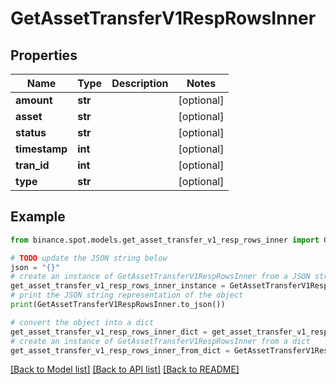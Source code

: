 # GetAssetTransferV1RespRowsInner


## Properties

Name | Type | Description | Notes
------------ | ------------- | ------------- | -------------
**amount** | **str** |  | [optional] 
**asset** | **str** |  | [optional] 
**status** | **str** |  | [optional] 
**timestamp** | **int** |  | [optional] 
**tran_id** | **int** |  | [optional] 
**type** | **str** |  | [optional] 

## Example

```python
from binance.spot.models.get_asset_transfer_v1_resp_rows_inner import GetAssetTransferV1RespRowsInner

# TODO update the JSON string below
json = "{}"
# create an instance of GetAssetTransferV1RespRowsInner from a JSON string
get_asset_transfer_v1_resp_rows_inner_instance = GetAssetTransferV1RespRowsInner.from_json(json)
# print the JSON string representation of the object
print(GetAssetTransferV1RespRowsInner.to_json())

# convert the object into a dict
get_asset_transfer_v1_resp_rows_inner_dict = get_asset_transfer_v1_resp_rows_inner_instance.to_dict()
# create an instance of GetAssetTransferV1RespRowsInner from a dict
get_asset_transfer_v1_resp_rows_inner_from_dict = GetAssetTransferV1RespRowsInner.from_dict(get_asset_transfer_v1_resp_rows_inner_dict)
```
[[Back to Model list]](../README.md#documentation-for-models) [[Back to API list]](../README.md#documentation-for-api-endpoints) [[Back to README]](../README.md)


